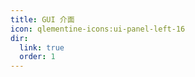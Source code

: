 ```yaml
---
title: GUI 介面
icon: qlementine-icons:ui-panel-left-16
dir:
  link: true
  order: 1
---
```


<div class="catalog-display-container">
  <Catalog base="/zh-TW/general/ui/"/>
</div>